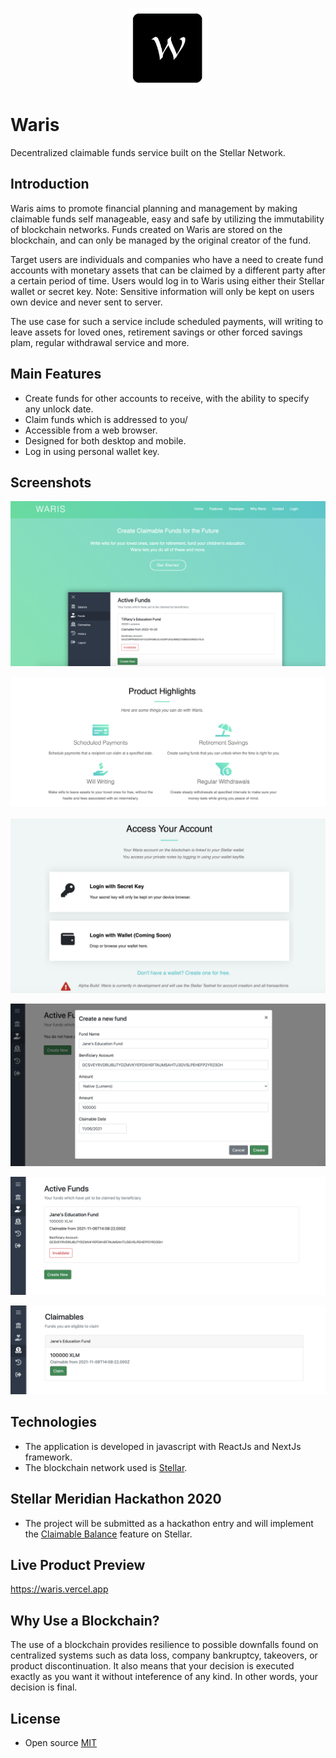 <p align="center">
    <img src="https://raw.githubusercontent.com/jnlewis/waris/master/docs/images/logo.png" width="128" height="128" alt="Waris">
</p>

# Waris
Decentralized claimable funds service built on the Stellar Network.

## Introduction
Waris aims to promote financial planning and management by making claimable funds self manageable, easy and safe by utilizing the immutability of blockchain networks. Funds created on Waris are stored on the blockchain, and can only be managed by the original creator of the fund.

Target users are individuals and companies who have a need to create fund accounts with monetary assets that can be claimed by a different party after a certain period of time. Users would log in to Waris using either their Stellar wallet or secret key. Note: Sensitive information will only be kept on users own device and never sent to server.

The use case for such a service include scheduled payments, will writing to leave assets for loved ones, retirement savings or other forced savings plam, regular withdrawal service and more.

## Main Features
* Create funds for other accounts to receive, with the ability to specify any unlock date.
* Claim funds which is addressed to you/
* Accessible from a web browser.
* Designed for both desktop and mobile.
* Log in using personal wallet key.

## Screenshots
<p align="center">
    <img src="https://raw.githubusercontent.com/jnlewis/waris/master/docs/images/screenshot-landing.png" alt="Waris Landing Page">
</p>
<p align="center">
    <img src="https://raw.githubusercontent.com/jnlewis/waris/master/docs/images/screenshot-landing-2.png" alt="Waris Landing Page 2">
</p>
<p align="center">
    <img src="https://raw.githubusercontent.com/jnlewis/waris/master/docs/images/screenshot-login.png" alt="Waris Login">
</p>
<p align="center">
    <img src="https://raw.githubusercontent.com/jnlewis/waris/master/docs/images/screenshot-create-fund.png" alt="Waris Create Fund">
</p>
<p align="center">
    <img src="https://raw.githubusercontent.com/jnlewis/waris/master/docs/images/screenshot-fund-listing.png" alt="Waris Fund Listing">
</p>
<p align="center">
    <img src="https://raw.githubusercontent.com/jnlewis/waris/master/docs/images/screenshot-claim-listing.png" alt="Waris Claim Listing">
</p>

## Technologies
* The application is developed in javascript with ReactJs and NextJs framework.
* The blockchain network used is <a href="https://www.stellar.org/" target="_blank">Stellar</a>.

## Stellar Meridian Hackathon 2020
* The project will be submitted as a hackathon entry and will implement the <a href="https://developers.stellar.org/docs/glossary/claimable-balance/" target="_blank">Claimable Balance</a> feature on Stellar.

## Live Product Preview
<a href="https://waris.vercel.app" target="_blank">https://waris.vercel.app</a>

## Why Use a Blockchain?
The use of a blockchain provides resilience to possible downfalls found on centralized systems such as data loss, company bankruptcy, takeovers, or product discontinuation. It also means that your decision is executed exactly as you want it without inteference of any kind. In other words, your decision is final.

## License
* Open source <a href="https://github.com/jnlewis/waris/blob/master/LICENSE">MIT</a>
